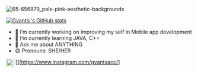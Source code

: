 
![65-656879_pale-pink-aesthetic-backgrounds](https://user-images.githubusercontent.com/56221910/109179380-43744500-77a3-11eb-9e59-12e3f52b0953.jpg)



[![Gvantsi's GitHub stats](https://github-readme-stats.vercel.app/api?username=Gvantsi)](https://github.com/anuraghazra/github-readme-stats)





- 🔭 I’m currently working on improving my self in Mobile app development
- 🌱 I’m currently learning  JAVA, C++ 
- 💬 Ask me about ANYTHING   
- 😄 Pronouns: SHE/HER



[<img align="left" alt="codeSTACKr | Instagram" width="22px" src="https://cdn.jsdelivr.net/npm/simple-icons@v3/icons/instagram.svg" />][https://www.instagram.com/gvantsacc/]





